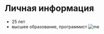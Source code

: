 # Личная информация
- 25 лет
- высшее образование, программист
![me](https://vk.com/e_evgenyevna?z=photo134847455_457246097%2Fwall134847455_845)
